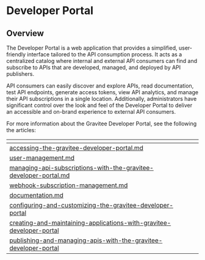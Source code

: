 # Developer Portal

## Overview

The Developer Portal is a web application that provides a simplified, user-friendly interface tailored to the API consumption process. It acts as a centralized catalog where internal and external API consumers can find and subscribe to APIs that are developed, managed, and deployed by API publishers.

API consumers can easily discover and explore APIs, read documentation, test API endpoints, generate access tokens, view API analytics, and manage their API subscriptions in a single location. Additionally, administrators have significant control over the look and feel of the Developer Portal to deliver an accessible and on-brand experience to external API consumers.

For more information about the Gravitee Developer Portal, see the following the articles:&#x20;

<table data-view="cards"><thead><tr><th data-type="content-ref"></th><th></th><th></th></tr></thead><tbody><tr><td><a href="accessing-the-gravitee-developer-portal.md">accessing-the-gravitee-developer-portal.md</a></td><td></td><td></td></tr><tr><td><a href="user-management.md">user-management.md</a></td><td></td><td></td></tr><tr><td><a href="managing-api-subscriptions-with-the-gravitee-developer-portal.md">managing-api-subscriptions-with-the-gravitee-developer-portal.md</a></td><td></td><td></td></tr><tr><td><a href="webhook-subscription-management.md">webhook-subscription-management.md</a></td><td></td><td></td></tr><tr><td><a href="documentation.md">documentation.md</a></td><td></td><td></td></tr><tr><td><a href="configuring-and-customizing-the-gravitee-developer-portal/">configuring-and-customizing-the-gravitee-developer-portal</a></td><td></td><td></td></tr><tr><td><a href="creating-and-maintaining-applications-with-gravitee-developer-portal/">creating-and-maintaining-applications-with-gravitee-developer-portal</a></td><td></td><td></td></tr><tr><td><a href="publishing-and-managing-apis-with-the-gravitee-developer-portal/">publishing-and-managing-apis-with-the-gravitee-developer-portal</a></td><td></td><td></td></tr></tbody></table>

